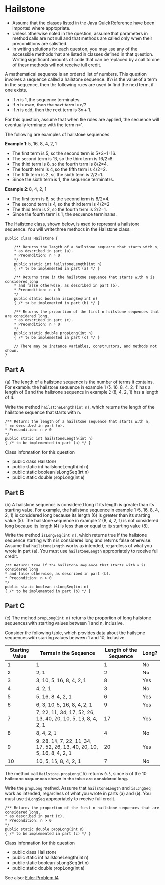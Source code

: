 # Hailstone

- Assume that the classes listed in the Java Quick Reference have been imported where appropriate.
- Unless otherwise noted in the question, assume that parameters in method calls are not null and that methods are called only when their preconditions are satisfied.
- In writing solutions for each question, you may use any of the accessible methods that are listed in classes defined in that question. Writing significant amounts of code that can be replaced by a call to one of these methods will not receive full credit.

A mathematical sequence is an ordered list of numbers. This question involves a sequence called a hailstone sequence.
If _n_ is the value of a term in the sequence, then the following rules are used to find the next term, if one exists.

- If _n_ is 1, the sequence terminates.
- If _n_ is even, then the next term is _n_/2.
- If _n_ is odd, then the next term is 3*n* + 1.

For this question, assume that when the rules are applied, the sequence will eventually terminate with the term n=1.

The following are examples of hailstone sequences.

**Example 1**: 5, 16, 8, 4, 2, 1

- The first term is 5, so the second term is 5\*3+1=16.
- The second term is 16, so the third term is 16/2=8.
- The third term is 8, so the fourth term is 8/2=4.
- The fourth term is 4, so the fifth term is 4/2=2.
- The fifth term is 2, so the sixth term is 2/2=1.
- Since the sixth term is 1, the sequence terminates.

**Example 2**: 8, 4, 2, 1

- The first term is 8, so the second term is 8/2=4.
- The second term is 4, so the third term is 4/2=2.
- The third term is 2, so the fourth term is 2/2=1.
- Since the fourth term is 1, the sequence terminates.

The Hailstone class, shown below, is used to represent a hailstone sequence. You will write three methods in the Hailstone class.

```
public class Hailstone {

    /** Returns the length of a hailstone sequence that starts with n,
    * as described in part (a).
    * Precondition: n > 0
    */
    public static int hailstoneLength(int n)
    { /* to be implemented in part (a) */ }

    /** Returns true if the hailstone sequence that starts with n is considered long
    * and false otherwise, as described in part (b).
    * Precondition: n > 0
    */
    public static boolean isLongSeq(int n)
    { /* to be implemented in part (b) */ }

    /** Returns the proportion of the first n hailstone sequences that are considered long,
    * as described in part (c).
    * Precondition: n > 0
    */
    public static double propLong(int n)
    { /* to be implemented in part (c) */ }

    // There may be instance variables, constructors, and methods not shown.
}
```

## Part A

(a) The length of a hailstone sequence is the number of terms it contains. For example, the hailstone sequence in example 1 (5, 16, 8, 4, 2, 1) has a length of 6 and the hailstone sequence in example 2 (8, 4, 2, 1) has a length of 4.

Write the method `hailstoneLength(int n)`, which returns the length of the hailstone sequence that starts with n.

```
/** Returns the length of a hailstone sequence that starts with n,
* as described in part (a).
* Precondition: n > 0
*/
public static int hailstoneLength(int n)
{ /* to be implemented in part (a) */ }
```

Class information for this question

- public class Hailstone
- public static int hailstoneLength(int n)
- public static boolean isLongSeq(int n)
- public static double propLong(int n)

## Part B

(b) A hailstone sequence is considered long if its length is greater than its starting value. For example, the hailstone sequence in example 1 (5, 16, 8, 4, 2, 1) is considered long because its length (6) is greater than its starting value (5). The hailstone sequence in example 2 (8, 4, 2, 1) is not considered long because its length (4) is less than or equal to its starting value (8).

Write the method `isLongSeq(int n)`, which returns true if the hailstone sequence starting with n is considered long and returns false otherwise. Assume that `hailstoneLength` works as intended, regardless of what you wrote in part (a). You must use `hailstoneLength` appropriately to receive full credit.

```
/** Returns true if the hailstone sequence that starts with n is considered long
* and false otherwise, as described in part (b).
* Precondition: n > 0
*/
public static boolean isLongSeq(int n)
{ /* to be implemented in part (b) */ }
```

## Part C

(c) The method `propLong(int n)` returns the proportion of long hailstone sequences with starting values between 1 and n, inclusive.

Consider the following table, which provides data about the hailstone sequences with starting values between 1 and 10, inclusive.

| Starting Value | Terms in the Sequence                                                   | Length of the Sequence | Long? |
| -------------- | ----------------------------------------------------------------------- | ---------------------- | ----- |
| 1              | 1                                                                       | 1                      | No    |
| 2              | 2, 1                                                                    | 2                      | No    |
| 3              | 3, 10, 5, 16, 8, 4, 2, 1                                                | 8                      | Yes   |
| 4              | 4, 2, 1                                                                 | 3                      | No    |
| 5              | 5, 16, 8, 4, 2, 1                                                       | 6                      | Yes   |
| 6              | 6, 3, 10, 5, 16, 8, 4, 2, 1                                             | 9                      | Yes   |
| 7              | 7, 22, 11, 34, 17, 52, 26, 13, 40, 20, 10, 5, 16, 8, 4, 2, 1            | 17                     | Yes   |
| 8              | 8, 4, 2, 1                                                              | 4                      | No    |
| 9              | 9, 28, 14, 7, 22, 11, 34, 17, 52, 26, 13, 40, 20, 10, 5, 16, 8, 4, 2, 1 | 20                     | Yes   |
| 10             | 10, 5, 16, 8, 4, 2, 1                                                   | 7                      | No    |

The method call `Hailstone.propLong(10)` returns `0.5`, since 5 of the 10 hailstone sequences shown in the table are considered long.

Write the `propLong` method. Assume that `hailstoneLength` and `isLongSeq` work as intended, regardless of what you wrote in parts (a) and (b). You must use `isLongSeq` appropriately to receive full credit.

```
/** Returns the proportion of the first n hailstone sequences that are considered long,
* as described in part (c).
* Precondition: n > 0
*/
public static double propLong(int n)
{ /* to be implemented in part (c) */ }
```

Class information for this question

- public class Hailstone
- public static int hailstoneLength(int n)
- public static boolean isLongSeq(int n)
- public static double propLong(int n)

See also: [Euler Problem 14](https://projecteuler.net/problem=14)
